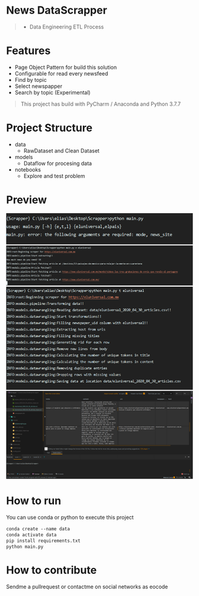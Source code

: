 
# News DataScrapper <!-- omit in toc -->

> * Data Engineering ETL Process

# Features
* Page Object Pattern for build this solution
* Configurable for read every newsfeed
* Find by topic
* Select newspapper
* Search by topic (Experimental)

> This project has build with PyCharm / Anaconda and Python 3.7.7

# Project Structure
* data
    * RawDataset and Clean Dataset
* models
    * Dataflow for procesing data
* notebooks
    * Explore and test problem

# Preview

<div align="center">
  <img src="img/1.png">
</div>

<div align="center">
  <img src="img/2.png">
</div>

<div align="center">
  <img src="img/3.png">
</div>

<div align="center">
  <img src="img/4.png">
</div>


# How to run

You can use conda or python to execute this project

```shell
conda create --name data
conda activate data
pip install requirements.txt
python main.py
```

# How to contribute

Sendme a pullrequest  or contactme on social networks as eocode
